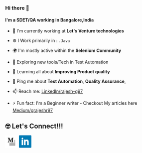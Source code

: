 ### Hi there 👋

#### I'm a SDET/QA working in Bangalore,India

- 🏢 I'm currently working at **Let's Venture technologies**

- ⚙️ I Work primarily in : `.Java`

- 🌍 I'm mostly active within the **Selenium Community**

- 🥳 Exploring new tools/Tech in Test Automation

- 🌱 Learning all about **Improving Product quality**

- 💬 Ping me about **Test Automation**, **Quality Assurance**,

- 📫 Reach me: [LinkedIn/rajesh-g97](https://www.linkedin.com/in/rajesh-g97/)

- ⚡️ Fun fact: I'm a Beginner writer - Checkout My articles here [Medium/grajeshr97](https://medium.com/@grajeshr97)

## 🤓 Let's Connect!!! 

<p align="left" >
<a href="https://medium.com/@grajeshr97"><img height="40" src="https://github.com/shankarmadeshvaran/shankarmadeshvaran/blob/master/medium.png?raw=true"/></a>&nbsp;<a href="https://www.linkedin.com/in/rajesh-g97/"><img height="40" src="https://github.com/rufat/rufat/blob/master/linkedin.png?raw=true"/> 
</p>

